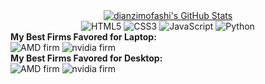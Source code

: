 
<div align="center">
  <a href="https://github.com/dianzimofashi">
    <img src="https://github-readme-stats.zohan.tech/api?username=dianzimofashi&show_icons=true&hide=contribs,prs&include_all_commits=true&bg_color=30,fcb590,e46454&title_color=fff&text_color=fff&icon_color=fff" alt="dianzimofashi's GitHub Stats" />
  </a>
</div>
<div align="center">
  <img src="https://img.shields.io/badge/HTML5-E34F26.svg?logo=html5&logoColor=white" alt="HTML5">
  <img src="https://img.shields.io/badge/CSS3-1572B6.svg?logo=css3&logoColor=white" alt="CSS3">
  <img src="https://img.shields.io/badge/JavaScript-323330.svg?logo=javascript&logoColor=F7DF1E" alt="JavaScript">
  <img src="https://img.shields.io/badge/Python-14354C.svg?logo=python&logoColor=blue" alt="Python">
</div>
<div>
	<div>
		<b>My Best Firms Favored for Laptop:</b>
	</div>
	<img src="https://img.shields.io/badge/AMD-Ryzen7 5800H-ED1C24.svg?logo=amd&logoColor=red" alt="AMD firm">
	<img src="https://img.shields.io/badge/NVIDIA-RTX3050Laptop-76B900.svg?logo=nvidia&logoColor=green" alt="nvidia firm">
</div>
<div>
	<div>
 	    <b>My Best Firms Favored for Desktop:</b>
	</div>
	<img src="https://img.shields.io/badge/AMD-Ryzen7 9700X-ED1C24.svg?logo=amd&logoColor=red" alt="AMD firm">
 	<img src="https://img.shields.io/badge/NVIDIA-TITAN V-76B900.svg?logo=nvidia&logoColor=green" alt="nvidia firm">	
</div>
